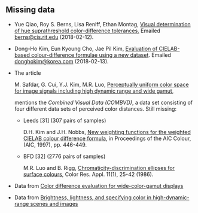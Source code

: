 ## Missing data

* Yue Qiao, Roy S. Berns, Lisa Reniff, Ethan Montag,
  [Visual determination of hue suprathreshold color-difference
  tolerances.](https://doi.org/10.1002/(SICI)1520-6378(199810)23:5<302::AID-COL6>3.0.CO;2-%23)
  Emailed <berns@cis.rit.edu> (2018-02-12).

* Dong-Ho Kim, Eun Kyoung Cho, Jae Pil Kim,
  [Evaluation of CIELAB-based colour-difference formulae using a new
  dataset](https://doi.org/10.1002/col.1052).
  Emailed <donghokim@korea.com> (2018-02-13).

* The article

    M. Safdar, G. Cui, Y.J. Kim, M.R. Luo,
    [Perceptually uniform color space for image signals including high dynamic
    range and wide gamut](https://doi.org/10.1364/OE.25.015131),

  mentions the *Combined Visual Data (COMBVD)*, a data set consisting of four different
  data sets of perceived color distances. Still missing:

  * Leeds [31] (307 pairs of samples)

     D.H. Kim and J.H. Nobbs,
     [New weighting functions for the weighted CIELAB colour difference
     formula](https://www.tib.eu/en/search/id/BLCP%3ACN029462717/New-Weighting-Functions-for-the-Weighted-CIELAB/),
     in Proceedings of the AIC Colour, (AIC, 1997), pp. 446-449.

  * BFD [32] (2776 pairs of samples)

     M.R. Luo and B. Rigg,
     [Chromaticity-discrimination ellipses for surface
     colours](https://doi.org/10.1002/col.5080110107),
     Color Res. Appl. 11(1), 25-42 (1986).

* Data from [Color difference evaluation for wide-color-gamut
  displays](https://doi.org/10.1364/JOSAA.394132)

* Data from [Brightness, lightness, and specifying color in high-dynamic-range scenes
  and images](https://doi.org/10.1117/12.872075)

